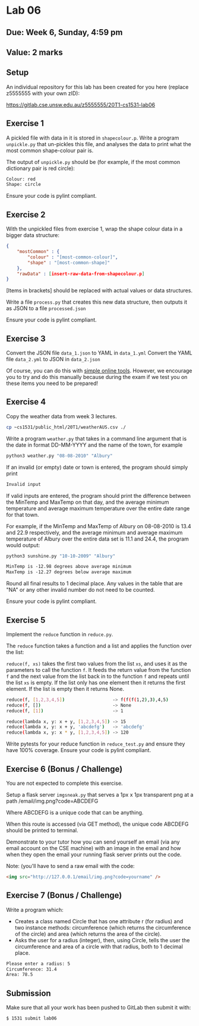 # Lab 06

## Due: Week **6**, Sunday, 4:59 pm

## Value: 2 marks

## Setup

An individual repository for this lab has been created for you here (replace z5555555 with your own zID):

https://gitlab.cse.unsw.edu.au/z5555555/20T1-cs1531-lab06

## Exercise 1

A pickled file with data in it is stored in `shapecolour.p`. Write a program `unpickle.py` that un-pickles this file, and analyses the data to print what the most common shape-colour pair is.

The output of `unpickle.py` should be (for example, if the most common dictionary pair is red circle):

```txt
Colour: red
Shape: circle
```

Ensure your code is pylint compliant.

## Exercise 2

With the unpickled files from exercise 1, wrap the shape colour data in a bigger data structure:

```json
{
    "mostCommon" : {
        "colour" : "[most-common-colour]",
        "shape" : "[most-common-shape]"
    },
    "rawData" : [insert-raw-data-from-shapecolour.p]
}
```

[Items in brackets] should be replaced with actual values or data structures.

Write a file `process.py` that creates this new data structure, then outputs it as JSON to a file `processed.json`

Ensure your code is pylint compliant.

## Exercise 3

Convert the JSON file `data_1.json` to YAML in `data_1.yml`
Convert the YAML file `data_2.yml` to JSON in `data_2.json`

Of course, you can do this with [simple online tools](https://www.json2yaml.com/). However, we encourage you to try and do this manually because during the exam if we test you on these items you need to be prepared!

## Exercise 4

Copy the weather data from week 3 lectures.

```bash
cp ~cs1531/public_html/20T1/weatherAUS.csv ./
```

Write a program `weather.py` that takes in a command line argument that is the date in format DD-MM-YYYY and the name of the town, for example

```bash
python3 weather.py "08-08-2010" "Albury"
```

If an invalid (or empty) date or town is entered, the program should simply print
```txt
Invalid input
```

If valid inputs are entered, the program should print the difference between the MinTemp and MaxTemp on that day, and the average minimum temperature and average maximum temperature over the entire date range for that town.

For example, if the MinTemp and MaxTemp of Albury on 08-08-2010 is 13.4 and 22.9 respectively, and the average minimum and average maximum temperature of Albury over the entire data set is 11.1 and 24.4, the program would output:

```bash
python3 sunshine.py "10-10-2009" "Albury"
```
```txt
MinTemp is -12.98 degrees above average minimum
MaxTemp is -12.27 degrees below average maximum
```

Round all final results to 1 decimal place. Any values in the table that are "NA" or any other invalid number do not need to be counted.

Ensure your code is pylint compliant.

## Exercise 5

Implement the `reduce` function in `reduce.py`. 

The `reduce` function takes a function and a list and applies the function over the list:

`reduce(f, xs)` takes the first two values from the list `xs`, and uses it as the parameters to call the function `f`. It feeds the return value from the function `f` and the next value from the list back in to the function `f` and repeats until the list `xs` is empty. If the list only has one element then it returns the first element. If the list is empty then it returns None.

```bash
reduce(f, [1,2,3,4,5])                  -> f(f(f(1,2),3),4,5)
reduce(f, [])                           -> None
reduce(f, [1])                          -> 1

reduce(lambda x, y: x + y, [1,2,3,4,5]) -> 15
reduce(lambda x, y: x + y, 'abcdefg')   -> 'abcdefg'
reduce(lambda x, y: x * y, [1,2,3,4,5]) -> 120
```

Write pytests for your reduce function in `reduce_test.py` and ensure they have 100% coverage. Ensure your code is pylint compliant.

## Exercise 6 (Bonus / Challenge)

You are not expected to complete this exercise.

Setup a flask server `imgsneak.py` that serves a 1px x 1px transparent png at a path /email/img.png?code=ABCDEFG

Where ABCDEFG is a unique code that can be anything.

When this route is accessed (via GET method), the unique code ABCDEFG should be printed to terminal.

Demonstrate to your tutor how you can send yourself an email (via any email account on the CSE machine) with an image in the email and how when they open the email your running flask server prints out the code.

Note: (you'll have to send a raw email with the code:
```html
<img src="http://127.0.0.1/email/img.png?code=yourname" />
```

## Exercise 7 (Bonus / Challenge)

Write a program which:
 * Creates a class named Circle that has one attribute r (for radius) and two instance methods: circumference (which returns the circumference of the circle) and area (which returns the area of the circle).
 * Asks the user for a radius (integer), then, using Circle, tells the user the circumference and area of a circle with that radius, both to 1 decimal place.

```bash
Please enter a radius: 5
Circumference: 31.4
Area: 78.5
```

## Submission

Make sure that all your work has been pushed to GitLab then submit it with:

```bash
$ 1531 submit lab06
```
